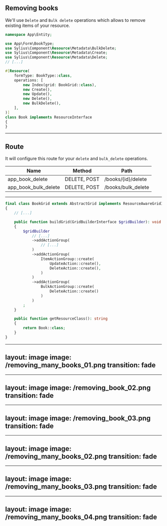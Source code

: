 ## Removing books

<v-clicks>

We'll use `Delete` and `Bulk delete` operations which allows to remove existing items of your resource.

```php {all|15-16|15-16,4,6}
namespace App\Entity;

use App\Form\BookType;
use Sylius\Component\Resource\Metadata\BulkDelete;
use Sylius\Component\Resource\Metadata\Create;
use Sylius\Component\Resource\Metadata\Delete;
// [...]

#[Resource(
    formType: BookType::class,
    operations: [
        new Index(grid: BookGrid::class),
        new Create(),
        new Update(),
        new Delete(),
        new BulkDelete(),
    ],
)]
class Book implements ResourceInterface
{
}

```

</v-clicks>

---

## Route

<v-clicks>

It will configure this route for your `delete` and `bulk_delete` operations.

| Name                 | Method       | Path               |
|----------------------|--------------|--------------------|
| app_book_delete      | DELETE, POST | /books/{id}/delete |
| app_book_bulk_delete | DELETE, POST | /books/bulk_delete |

</v-clicks>

---

```php {all|12-17|14|15|18-22|19|20}
final class BookGrid extends AbstractGrid implements ResourceAwareGridInterface
{
    // [...]

    public function buildGrid(GridBuilderInterface $gridBuilder): void
    {
        $gridBuilder
            // [...]
            ->addActionGroup(
                // [...]
            )
            ->addActionGroup(
                ItemActionGroup::create(
                    UpdateAction::create(),
                    DeleteAction::create(),
                )
            )
            ->addActionGroup(
                BulkActionGroup::create(
                    DeleteAction::create()
                )
            )
        ;
    }

    public function getResourceClass(): string
    {
        return Book::class;
    }
}

```

---
layout: image
image: /removing_many_books_01.png
transition: fade
---

---
layout: image
image: /removing_book_02.png
transition: fade
---

---
layout: image
image: /removing_book_03.png
transition: fade
---

---
layout: image
image: /removing_many_books_02.png
transition: fade
---

---
layout: image
image: /removing_many_books_03.png
transition: fade
---

---
layout: image
image: /removing_many_books_04.png
transition: fade
---
